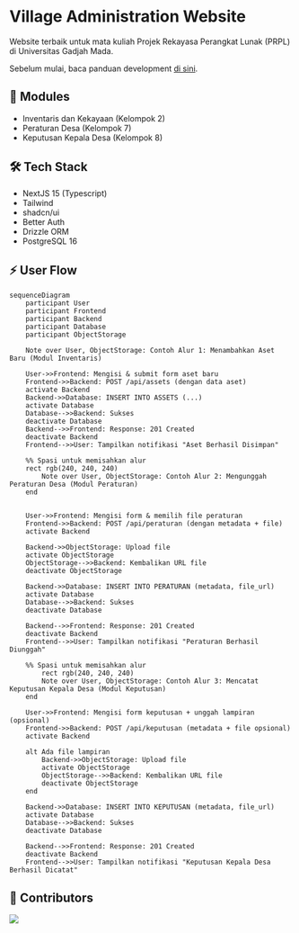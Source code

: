 # Village Administration Website

Website terbaik untuk mata kuliah Projek Rekayasa Perangkat Lunak (PRPL) di Universitas Gadjah Mada.

Sebelum mulai, baca panduan development [di sini](./docs/development.md).

## 🚀 Modules

- Inventaris dan Kekayaan (Kelompok 2)
- Peraturan Desa (Kelompok 7)
- Keputusan Kepala Desa (Kelompok 8)

## 🛠️ Tech Stack

- NextJS 15 (Typescript)
- Tailwind
- shadcn/ui
- Better Auth
- Drizzle ORM
- PostgreSQL 16

## ⚡ User Flow

```mermaid
sequenceDiagram
    participant User
    participant Frontend
    participant Backend
    participant Database
    participant ObjectStorage

    Note over User, ObjectStorage: Contoh Alur 1: Menambahkan Aset Baru (Modul Inventaris)

    User->>Frontend: Mengisi & submit form aset baru
    Frontend->>Backend: POST /api/assets (dengan data aset)
    activate Backend
    Backend->>Database: INSERT INTO ASSETS (...)
    activate Database
    Database-->>Backend: Sukses
    deactivate Database
    Backend-->>Frontend: Response: 201 Created
    deactivate Backend
    Frontend-->>User: Tampilkan notifikasi "Aset Berhasil Disimpan"

    %% Spasi untuk memisahkan alur
    rect rgb(240, 240, 240)
        Note over User, ObjectStorage: Contoh Alur 2: Mengunggah Peraturan Desa (Modul Peraturan)
    end


    User->>Frontend: Mengisi form & memilih file peraturan
    Frontend->>Backend: POST /api/peraturan (dengan metadata + file)
    activate Backend

    Backend->>ObjectStorage: Upload file
    activate ObjectStorage
    ObjectStorage-->>Backend: Kembalikan URL file
    deactivate ObjectStorage

    Backend->>Database: INSERT INTO PERATURAN (metadata, file_url)
    activate Database
    Database-->>Backend: Sukses
    deactivate Database

    Backend-->>Frontend: Response: 201 Created
    deactivate Backend
    Frontend-->>User: Tampilkan notifikasi "Peraturan Berhasil Diunggah"

    %% Spasi untuk memisahkan alur
        rect rgb(240, 240, 240)
        Note over User, ObjectStorage: Contoh Alur 3: Mencatat Keputusan Kepala Desa (Modul Keputusan)
    end

    User->>Frontend: Mengisi form keputusan + unggah lampiran (opsional)
    Frontend->>Backend: POST /api/keputusan (metadata + file opsional)
    activate Backend

    alt Ada file lampiran
        Backend->>ObjectStorage: Upload file
        activate ObjectStorage
        ObjectStorage-->>Backend: Kembalikan URL file
        deactivate ObjectStorage
    end

    Backend->>Database: INSERT INTO KEPUTUSAN (metadata, file_url)
    activate Database
    Database-->>Backend: Sukses
    deactivate Database

    Backend-->>Frontend: Response: 201 Created
    deactivate Backend
    Frontend-->>User: Tampilkan notifikasi "Keputusan Kepala Desa Berhasil Dicatat"
```

## 👥 Contributors

<a href="https://github.com/sultandevin/desa/graphs/contributors">
  <img src="https://contrib.rocks/image?repo=sultandevin/desa" />
</a>




